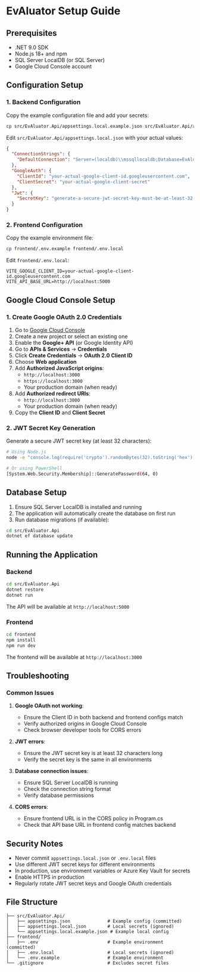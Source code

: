 # EvAluator Setup Guide

## Prerequisites

- .NET 9.0 SDK
- Node.js 18+ and npm
- SQL Server LocalDB (or SQL Server)
- Google Cloud Console account

## Configuration Setup

### 1. Backend Configuration

Copy the example configuration file and add your secrets:

```bash
cp src/EvAluator.Api/appsettings.local.example.json src/EvAluator.Api/appsettings.local.json
```

Edit `src/EvAluator.Api/appsettings.local.json` with your actual values:

```json
{
  "ConnectionStrings": {
    "DefaultConnection": "Server=(localdb)\\mssqllocaldb;Database=EvAluator;Trusted_Connection=true;MultipleActiveResultSets=true"
  },
  "GoogleAuth": {
    "ClientId": "your-actual-google-client-id.googleusercontent.com",
    "ClientSecret": "your-actual-google-client-secret"
  },
  "Jwt": {
    "SecretKey": "generate-a-secure-jwt-secret-key-must-be-at-least-32-characters-long-for-security"
  }
}
```

### 2. Frontend Configuration

Copy the example environment file:

```bash
cp frontend/.env.example frontend/.env.local
```

Edit `frontend/.env.local`:

```env
VITE_GOOGLE_CLIENT_ID=your-actual-google-client-id.googleusercontent.com
VITE_API_BASE_URL=http://localhost:5000
```

## Google Cloud Console Setup

### 1. Create Google OAuth 2.0 Credentials

1. Go to [Google Cloud Console](https://console.cloud.google.com)
2. Create a new project or select an existing one
3. Enable the **Google+ API** (or Google Identity API)
4. Go to **APIs & Services** → **Credentials**
5. Click **Create Credentials** → **OAuth 2.0 Client ID**
6. Choose **Web application**
7. Add **Authorized JavaScript origins**:
   - `http://localhost:3000`
   - `https://localhost:3000`
   - Your production domain (when ready)
8. Add **Authorized redirect URIs**:
   - `http://localhost:3000`
   - Your production domain (when ready)
9. Copy the **Client ID** and **Client Secret**

### 2. JWT Secret Key Generation

Generate a secure JWT secret key (at least 32 characters):

```bash
# Using Node.js
node -e "console.log(require('crypto').randomBytes(32).toString('hex'))"

# Or using PowerShell
[System.Web.Security.Membership]::GeneratePassword(64, 0)
```

## Database Setup

1. Ensure SQL Server LocalDB is installed and running
2. The application will automatically create the database on first run
3. Run database migrations (if available):

```bash
cd src/EvAluator.Api
dotnet ef database update
```

## Running the Application

### Backend

```bash
cd src/EvAluator.Api
dotnet restore
dotnet run
```

The API will be available at `http://localhost:5000`

### Frontend

```bash
cd frontend
npm install
npm run dev
```

The frontend will be available at `http://localhost:3000`

## Troubleshooting

### Common Issues

1. **Google OAuth not working**: 
   - Ensure the Client ID in both backend and frontend configs match
   - Verify authorized origins in Google Cloud Console
   - Check browser developer tools for CORS errors

2. **JWT errors**:
   - Ensure the JWT secret key is at least 32 characters long
   - Verify the secret key is the same in all environments

3. **Database connection issues**:
   - Ensure SQL Server LocalDB is running
   - Check the connection string format
   - Verify database permissions

4. **CORS errors**:
   - Ensure frontend URL is in the CORS policy in Program.cs
   - Check that API base URL in frontend config matches backend

## Security Notes

- Never commit `appsettings.local.json` or `.env.local` files
- Use different JWT secret keys for different environments
- In production, use environment variables or Azure Key Vault for secrets
- Enable HTTPS in production
- Regularly rotate JWT secret keys and Google OAuth credentials

## File Structure

```
├── src/EvAluator.Api/
│   ├── appsettings.json              # Example config (committed)
│   ├── appsettings.local.json        # Local secrets (ignored)
│   └── appsettings.local.example.json # Example local config
├── frontend/
│   ├── .env                          # Example environment (committed)
│   ├── .env.local                    # Local secrets (ignored)
│   └── .env.example                  # Example environment
└── .gitignore                        # Excludes secret files
```